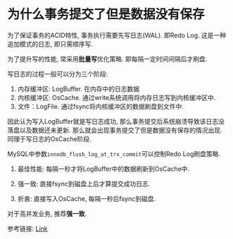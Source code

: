 # 为什么事务提交了但是数据没有保存

为了保证事务的ACID特性, 事务执行需要先写日志(WAL). 即Redo Log. 这是一种追加模式的日志, 即只需顺序写. 

为了提升写的性能, 常采用**批量写**优化策略. 即每隔一定时间间隔后才刷盘. 

写日志的过程一般可以分为三个阶段: 

1. 内存缓冲区: LogBuffer. 在内存中的日志数据
2. 内核缓冲区: OsCache. 通过write系统调用将内存日志写到内核缓冲区中.
3. 文件：LogFile. 通过fsync将内核缓冲区的数据刷盘到文件中.

因此认为写入LogBuffer就是写日志成功, 那么事务提交后系统崩溃导致该日志没落盘以及数据还未更新. 那么就会出现事务提交了但是数据没有保存的情况出现. 同理于写日志的OsCache阶段.

MySQL中参数`innodb_flush_log_at_trx_commit`可以控制Redo Log刷盘策略.

1. 最佳性能: 每隔一秒才将LogBuffer中的数据刷新到OsCache中.

2. 强一致: 直接fsync到磁盘上后才算提交成功日志.

3. 折衷: 直接写入OsCache, 每隔一秒后fsync到磁盘.

对于高并发业务, 推荐**强一致**.


参考链接: [Link](https://blog.csdn.net/shenjian58/article/details/124030259)
